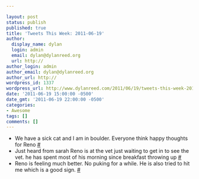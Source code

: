 ```yaml
---

layout: post
status: publish
published: true
title: 'Tweets This Week: 2011-06-19'
author:
  display_name: dylan
  login: admin
  email: dylan@dylanreed.org
  url: http://
author_login: admin
author_email: dylan@dylanreed.org
author_url: http://
wordpress_id: 1337
wordpress_url: http://www.dylanreed.com/2011/06/19/tweets-this-week-2011-06-19/
date: '2011-06-19 15:00:00 -0500'
date_gmt: '2011-06-19 22:00:00 -0500'
categories:
- Awesome
tags: []
comments: []
---
```


  * We have a sick cat and I am in boulder. Everyone think happy thoughts for Reno [#][1]
  * Just heard from sarah Reno is at the vet just waiting to get in to see the vet. he has spent most of his morning since breakfast throwing up [#][2]
  * Reno is feeling much better. No puking for a while. He is also tried to hit me which is a good sign. [#][3]
  


   [1]: http://twitter.com/awesomeguy/statuses/81813185417580544
   [2]: http://twitter.com/awesomeguy/statuses/81819108383010816
   [3]: http://twitter.com/awesomeguy/statuses/81879141066096640

